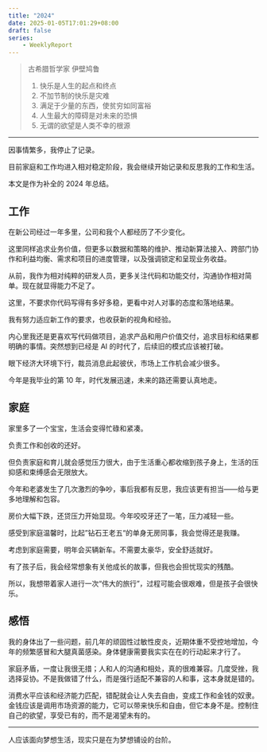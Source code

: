 ```yaml
---
title: "2024"
date: 2025-01-05T17:01:29+08:00
draft: false
series:
    - WeeklyReport
---
```


> 古希腊哲学家 伊壁鸠鲁
> 1. 快乐是人生的起点和终点
> 2. 不加节制的快乐是灾难
> 3. 满足于少量的东西，使贫穷如同富裕
> 4. 人生最大的障碍是对未来的恐惧
> 5. 无谓的欲望是人类不幸的根源

---

因事情繁多，我停止了记录。

目前家庭和工作均进入相对稳定阶段，我会继续开始记录和反思我的工作和生活。

本文是作为补全的 2024 年总结。

## 工作

在新公司经过一年多里，公司和我个人都经历了不少变化。

这里同样追求业务价值，但更多以数据和策略的维护、推动新算法接入、跨部门协作和利益均衡、需求和项目的进度管理，以及强调锁定和呈现业务收益。

从前，我作为相对纯粹的研发人员，更多关注代码和功能交付，沟通协作相对简单。现在就显得能力不足了。

这里，不要求你代码写得有多好多稳，更看中对人对事的态度和落地结果。

我有努力适应新工作的要求，也收获新的视角和经验。

内心里我还是更喜欢写代码做项目，追求产品和用户价值交付，追求目标和结果都明确的事情。突然想到已经是 AI 的时代了，后续旧的模式应该被打破。

眼下经济大环境下行，裁员消息此起彼伏，市场上工作机会减少很多。

今年是我毕业的第 10 年，时代发展迅速，未来的路还需要认真地走。

## 家庭

家里多了一个宝宝，生活会变得忙碌和紧凑。

负责工作和创收的还好。

但负责家庭和育儿就会感觉压力很大，由于生活重心都收缩到孩子身上，生活的压抑感和束缚感会无限放大。

今年和老婆发生了几次激烈的争吵，事后我都有反思，我应该更有担当——给与更多地理解和包容。

房价大幅下跌，还贷压力开始显现。今年咬咬牙还了一笔，压力减轻一些。

感受到家庭温馨时，比起”钻石王老五“的单身无房同事，我会觉得还是我赚。

考虑到家庭需要，明年会买辆新车。不需要太豪华，安全舒适就好。

有了孩子后，我会经常想象有关他成长的故事，但我也会担忧现实的残酷。

所以，我想带着家人进行一次“伟大的旅行”，过程可能会很艰难，但是孩子会很快乐。

## 感悟

我的身体出了一些问题，前几年的顽固性过敏性皮炎，近期体重不受控地增加，今年的频繁感冒和大腿真菌感染。身体健康需要我实实在在的行动起来才行了。

家庭矛盾，一度让我很无措；人和人的沟通和相处，真的很难兼容。几度受挫，我选择妥协。不是我做错了什么，而是强行适配不兼容的人和事，这本身就是错的。

消费水平应该和经济能力匹配，错配就会让人失去自由，变成工作和金钱的奴隶。金钱应该是调用市场资源的能力，它可以带来快乐和自由，但它本身不是。控制住自己的欲望，享受已有的，而不是渴望未有的。

----

人应该面向梦想生活，现实只是在为梦想铺设的台阶。 
